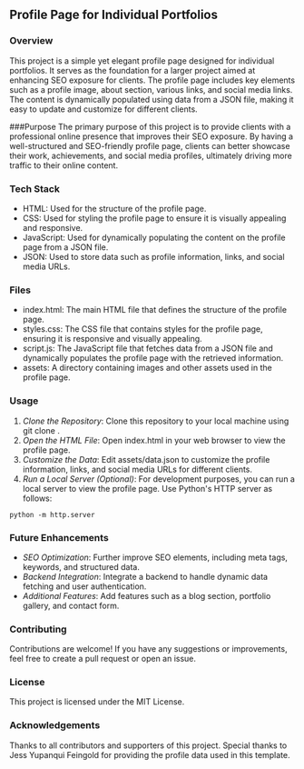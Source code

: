## Profile Page for Individual Portfolios
### Overview
This project is a simple yet elegant profile page designed for individual portfolios. It serves as the foundation for a larger project aimed at enhancing SEO exposure for clients. The profile page includes key elements such as a profile image, about section, various links, and social media links. The content is dynamically populated using data from a JSON file, making it easy to update and customize for different clients.

###Purpose
The primary purpose of this project is to provide clients with a professional online presence that improves their SEO exposure. By having a well-structured and SEO-friendly profile page, clients can better showcase their work, achievements, and social media profiles, ultimately driving more traffic to their online content.

### Tech Stack
- HTML: Used for the structure of the profile page.
- CSS: Used for styling the profile page to ensure it is visually appealing and responsive.
- JavaScript: Used for dynamically populating the content on the profile page from a JSON file.
- JSON: Used to store data such as profile information, links, and social media URLs.
### Files
- index.html: The main HTML file that defines the structure of the profile page.
- styles.css: The CSS file that contains styles for the profile page, ensuring it is responsive and visually appealing.
- script.js: The JavaScript file that fetches data from a JSON file and dynamically populates the profile page with the retrieved information.
- assets: A directory containing images and other assets used in the profile page.

### Usage
1. *Clone the Repository*: Clone this repository to your local machine using git clone <repository-url>.
2. *Open the HTML File*: Open index.html in your web browser to view the profile page.
3. *Customize the Data*: Edit assets/data.json to customize the profile information, links, and social media URLs for different clients.
4. *Run a Local Server (Optional)*: For development purposes, you can run a local server to view the profile page. Use Python's HTTP server as follows:
```
python -m http.server
```

### Future Enhancements
- *SEO Optimization*: Further improve SEO elements, including meta tags, keywords, and structured data.
- *Backend Integration*: Integrate a backend to handle dynamic data fetching and user authentication.
- *Additional Features*: Add features such as a blog section, portfolio gallery, and contact form.

### Contributing
Contributions are welcome! If you have any suggestions or improvements, feel free to create a pull request or open an issue.

### License
This project is licensed under the MIT License.

### Acknowledgements
Thanks to all contributors and supporters of this project.
Special thanks to Jess Yupanqui Feingold for providing the profile data used in this template.
